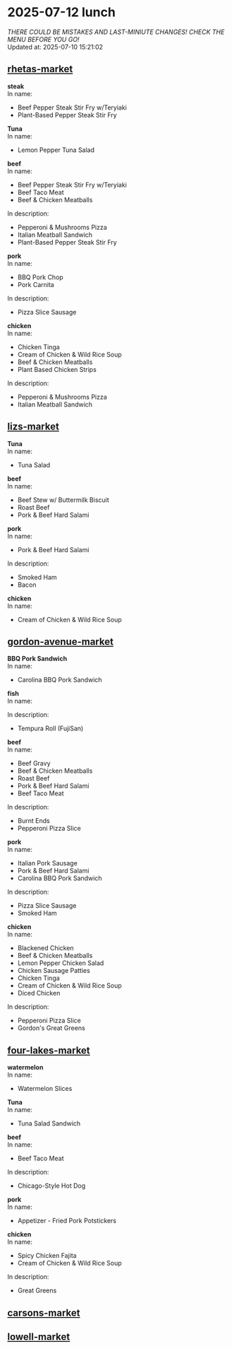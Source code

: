 # 2025-07-12 lunch  
*THERE COULD BE MISTAKES AND LAST-MINIUTE CHANGES! CHECK THE MENU BEFORE YOU GO!*  
Updated at: 2025-07-10 15:21:02  
## [rhetas-market](https://wisc-housingdining.nutrislice.com/menu/rhetas-market/lunch/2025-07-12)  
**steak**  
In name:   
 - Beef Pepper Steak Stir Fry w/Teryiaki  
 - Plant-Based Pepper Steak Stir Fry  
  
**Tuna**  
In name:   
 - Lemon Pepper Tuna Salad  
  
**beef**  
In name:   
 - Beef Pepper Steak Stir Fry w/Teryiaki  
 - Beef Taco Meat  
 - Beef & Chicken Meatballs  
  
In description:   
 - Pepperoni & Mushrooms Pizza  
 - Italian Meatball Sandwich  
 - Plant-Based Pepper Steak Stir Fry  
  
**pork**  
In name:   
 - BBQ Pork Chop  
 - Pork Carnita  
  
In description:   
 - Pizza Slice Sausage  
  
**chicken**  
In name:   
 - Chicken Tinga  
 - Cream of Chicken & Wild Rice Soup  
 - Beef & Chicken Meatballs  
 - Plant Based Chicken Strips  
  
In description:   
 - Pepperoni & Mushrooms Pizza  
 - Italian Meatball Sandwich  
  
## [lizs-market](https://wisc-housingdining.nutrislice.com/menu/lizs-market/lunch/2025-07-12)  
**Tuna**  
In name:   
 - Tuna Salad  
  
**beef**  
In name:   
 - Beef Stew w/ Buttermilk Biscuit  
 - Roast Beef  
 - Pork & Beef Hard Salami  
  
**pork**  
In name:   
 - Pork & Beef Hard Salami  
  
In description:   
 - Smoked Ham  
 - Bacon  
  
**chicken**  
In name:   
 - Cream of Chicken & Wild Rice Soup  
  
## [gordon-avenue-market](https://wisc-housingdining.nutrislice.com/menu/gordon-avenue-market/lunch/2025-07-12)  
**BBQ Pork Sandwich**  
In name:   
 - Carolina BBQ Pork Sandwich  
  
**fish**  
In name:   
  
In description:   
 - Tempura Roll (FujiSan)  
  
**beef**  
In name:   
 - Beef Gravy  
 - Beef & Chicken Meatballs  
 - Roast Beef  
 - Pork & Beef Hard Salami  
 - Beef Taco Meat  
  
In description:   
 - Burnt Ends  
 - Pepperoni Pizza Slice  
  
**pork**  
In name:   
 - Italian Pork Sausage  
 - Pork & Beef Hard Salami  
 - Carolina BBQ Pork Sandwich  
  
In description:   
 - Pizza Slice Sausage  
 - Smoked Ham  
  
**chicken**  
In name:   
 - Blackened Chicken  
 - Beef & Chicken Meatballs  
 - Lemon Pepper Chicken Salad  
 - Chicken Sausage Patties  
 - Chicken Tinga  
 - Cream of Chicken & Wild Rice Soup  
 - Diced Chicken  
  
In description:   
 - Pepperoni Pizza Slice  
 - Gordon's Great Greens  
  
## [four-lakes-market](https://wisc-housingdining.nutrislice.com/menu/four-lakes-market/lunch/2025-07-12)  
**watermelon**  
In name:   
 - Watermelon Slices  
  
**Tuna**  
In name:   
 - Tuna Salad Sandwich  
  
**beef**  
In name:   
 - Beef Taco Meat  
  
In description:   
 - Chicago-Style Hot Dog  
  
**pork**  
In name:   
 - Appetizer -  Fried Pork Potstickers  
  
**chicken**  
In name:   
 - Spicy Chicken Fajita  
 - Cream of Chicken & Wild Rice Soup  
  
In description:   
 - Great Greens  
  
## [carsons-market](https://wisc-housingdining.nutrislice.com/menu/carsons-market/lunch/2025-07-12)  
## [lowell-market](https://wisc-housingdining.nutrislice.com/menu/lowell-market/lunch/2025-07-12)  
  
